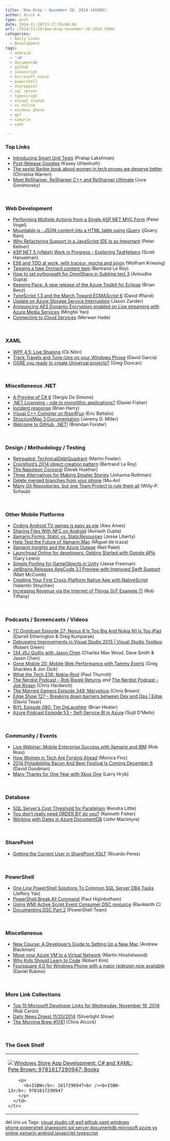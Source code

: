```yaml
---
title: 'Dew Drop – November 20, 2014 (#1900)'
author: Alvin A.
type: post
date: 2014-11-20T13:17:55+00:00
url: /2014/11/20/dew-drop-november-20-2014-1900/
categories:
  - Daily Links
  - Development
tags:
  - android
  - 'c#'
  - documentdb
  - github
  - javascript
  - microsoft azure
  - powershell
  - sharepoint
  - sql server
  - typescript
  - visual studio
  - vs online
  - windows phone
  - wpf
  - xamarin
  - xaml

---
```

### <a name="top"></a>Top Links

  * <a href="http://blogs.msdn.com/b/visualstudioalm/archive/2014/11/19/introducing-smart-unit-tests.aspx" target="_blank">Introducing Smart Unit Tests</a> (Pratap Lakshman)
  * <a href="http://blogs.msdn.com/b/vbteam/archive/2014/11/19/post-release-goodies.aspx" target="_blank">Post-Release Goodies</a> (Kasey Uhlenhuth)
  * <a href="http://feeds.mashable.com/~r/Mashable/~3/PpiJ-M-WbEA/" target="_blank">The sexist Barbie book about women in tech proves we deserve better</a> (Christina Warren)
  * <a href="http://blog.jetbrains.com/dotnet/2014/11/19/meet-resharper-resharper-c-and-resharper-ultimate/" target="_blank">Meet ReSharper, ReSharper C++ and ReSharper Ultimate</a> (Jura Gorohovsky)

&nbsp;

### <a name="web"></a>Web Development

  * <a href="http://visualstudiomagazine.com/articles/2014/11/01/performing-multiple-actions.aspx" target="_blank">Performing Multiple Actions from a Single ASP.NET MVC Form</a> (Peter Vogel)
  * <a href="http://feedproxy.google.com/~r/Jqueryrain/~3/WMvVr01dsQo/" target="_blank">Mountable.js : JSON content into a HTML table using jQuery</a> (jQuery Rain)
  * <a href="http://peterkellner.net/2014/11/19/refactoring-support-javascript-ide-important/" target="_blank">Why Refactoring Support in a JavaScript IDE Is so Important</a> (Peter Kellner)
  * <a href="http://feeds.hanselman.com/~/79078621/0/scotthanselman~ASPNET-vNext-Work-in-Progress-Exploring-TagHelpers.aspx" target="_blank">ASP.NET 5 (vNext) Work in Progress &#8211; Exploring TagHelpers</a> (Scott Hanselman)
  * <a href="http://www.uxebu.com/blog/2014/11/es6-tdd-work-traceur-mocha-sinon/?utm_source=rss&utm_medium=rss&utm_campaign=es6-tdd-work-traceur-mocha-sinon" target="_blank">ES6 and TDD at work, with traceur, mocha and sinon</a> (Wolfram Kriesing)
  * <a href="http://weblogs.asp.net:80/bleroy/tagging-a-fake-orchard-content-item" target="_blank">Tagging a fake Orchard content item</a> (Bertrand Le Roy)
  * <a href="http://feedproxy.google.com/~r/geekswithblogs/~3/qbH7MtdXfds/how-to-set-pythonpath-for-omnisharp-in-sublime-text-3.aspx" target="_blank">How to set pythonpath for OmniSharp in Sublime text 3</a> (Anirudha Gupta)
  * <a href="http://msopentech.com/blog/2014/11/19/keeping-pace-new-release-azure-toolkit-eclipse/" target="_blank">Keeping Pace: A new release of the Azure Toolkit for Eclipse</a> (Brian Benz)
  * <a href="http://www.infoq.com/news/2014/11/typescript-ecmascript-6?utm_campaign=infoq_content&utm_source=infoq&utm_medium=feed&utm_term=global" target="_blank">TypeScript 1.3 and the March Toward ECMAScript 6</a> (David Iffland)
  * <a href="http://azure.microsoft.com/blog/2014/11/19/update-on-azure-storage-service-interruption/" target="_blank">Update on Azure Storage Service Interruption</a> (Jason Zander)
  * <a href="http://azure.microsoft.com/blog/2014/11/19/announcing-aes-dynamic-encryption-enabled-on-live-streaming-with-azure-media-services/" target="_blank">Announcing AES Dynamic Encryption enabled on Live streaming with Azure Media Services</a> (Mingfei Yan)
  * <a href="http://blogs.msdn.com/b/visualstudio/archive/2014/11/19/connecting-to-cloud-services.aspx" target="_blank">Connecting to Cloud Services</a> (Merwan Hade)

&nbsp;

### <a name="silverlight"></a>XAML

  * <a href="http://www.c-sharpcorner.com/UploadFile/013102/wpf-4-5-live-shaping/" target="_blank">WPF 4.5: Live Shaping</a> (Ck Nitin)
  * <a href="http://www.syncfusion.com/blogs/post/Track-Travels-and-Tune-Ups-on-your-Windows-Phone7c-Guest-blog-by-David-Garcia.aspx" target="_blank">Track Travels and Tune-Ups on your Windows Phone</a> (David Garcia)
  * <a href="http://channel9.msdn.com/coding4fun/blog/ORGE-you-ready-to-create-Universal-projects" target="_blank">OGRE you ready to create Universal projects?</a> (Greg Duncan)

&nbsp;

### <a name="dotnet"></a>Miscellaneous .NET

  * <a href="http://www.infoq.com/news/2014/11/csharp6-preview?utm_campaign=infoq_content&utm_source=infoq&utm_medium=feed&utm_term=global" target="_blank">A Preview of C# 6</a> (Sergio De Simone)
  * <a href="http://lennybacon.com/post/2014/11/19/net-licensing---ode-to-monolithic-applications" target="_blank">.NET Licensing &#8211; ode to monolithic applications?</a> (Daniel Fisher)
  * <a href="http://blogs.msdn.com/b/bharry/archive/2014/11/19/incident-response.aspx" target="_blank">Incident response</a> (Brian Harry)
  * <a href="http://blogs.msdn.com/b/vcblog/archive/2014/11/19/visual-c_2B002B00_-compiler-on-rise4fun.aspx" target="_blank">Visual C++ Compiler on Rise4Fun</a> (Eric Battalio)
  * <a href="http://jeremydmiller.com/2014/11/19/structuremap-3-documentation/" target="_blank">StructureMap 3 Documentation</a> (Jeremy D. Miller)
  * <a href="https://github.com/blog/1928-welcome-to-github-net" target="_blank">Welcome to GitHub, .NET!</a> (Brendan Forster)

&nbsp;

### <a name="design"></a>Design / Methodology / Testing

  * <a href="http://martinfowler.com/bliki/TechnicalDebtQuadrant.html" target="_blank">Retreaded: TechnicalDebtQuadrant</a> (Martin Fowler)
  * <a href="http://weblogs.asp.net:80/bleroy/crockford%E2%80%99s-2014-object-creation-pattern" target="_blank">Crockford’s 2014 object creation pattern</a> (Bertrand Le Roy)
  * <a href="http://feedproxy.google.com/~r/LeadingAgile/~3/UGcMCXLh4e4/" target="_blank">The Napoleon Corporal</a> (Derek Huether)
  * <a href="http://feedproxy.google.com/~r/ManagingProductDevelopment/~3/QLbhkr74KXU/three-alternatives-for-making-smaller-stories.html" target="_blank">Three Alternatives for Making Smaller Stories</a> (Johanna Rothman)
  * <a href="https://github.com/blog/1927-delete-merged-branches-from-your-phone" target="_blank">Delete merged branches from your phone</a> (Mu-An)
  * <a href="http://blogs.msdn.com/b/willy-peter_schaub/archive/2014/11/19/many-git-repositories-but-one-team-project-to-rule-them-all.aspx" target="_blank">Many Git Repositories, but one Team Project to rule them all</a> (Willy-P. Schaub)

&nbsp;

### <a name="mobile"></a>Other Mobile Platforms

  * <a href="http://feedproxy.google.com/~r/blogspot/hsDu/~3/-w_ylOWBgsk/coding-android-tv-games-is-easy-as-pie.html" target="_blank">Coding Android TV games is easy as pie</a> (Alex Ames)
  * <a href="http://code.tutsplus.com/tutorials/sharing-files-with-nfc-on-android--cms-22501" target="_blank">Sharing Files With NFC on Android</a> (Avinash Gupta)
  * <a href="http://blog.falafel.com/xamarin-forms-static-vs-staticresources/" target="_blank">Xamarin.Forms: Static vs. StaticResources</a> (Jesse Liberty)
  * <a href="http://blog.xamarin.com/help-test-the-future-of-xamarin.mac/" target="_blank">Help Test the Future of Xamarin.Mac</a> (Miguel de Icaza)
  * <a href="http://blog.xamarin.com/xamarin-insights-and-the-azure-outage/" target="_blank">Xamarin Insights and the Azure Outage</a> (Neil Patel)
  * <a href="http://feedproxy.google.com/~r/GDBcode/~3/727IWcYNcpg/launchpad-online-for-developers-getting.html" target="_blank">Launchpad Online for developers: Getting Started with Google APIs</a> (Gary Lewis)
  * <a href="http://feedproxy.google.com/~r/JesseFreeman/~3/ChPZAfBLCaE/" target="_blank">Simple Pooling for GameObjects in Unity</a> (Jesse Freeman)
  * <a href="http://www.infoq.com/news/2014/11/appcode-swift-support?utm_campaign=infoq_content&utm_source=infoq&utm_medium=feed&utm_term=global" target="_blank">JetBrains Releases AppCode 3.1 Preview with Improved Swift Support</a> (Matt McComb)
  * <a href="http://blogs.telerik.com/blogs/14-11-19/creating-your-first-cross-platform-native-app-with-nativescript" target="_blank">Creating Your First Cross-Platform Native App with NativeScript</a> (Valentin Stoychev)
  * <a href="http://robtiffany.com/increasing-revenue-via-internet-things-iot-example-7/" target="_blank">Increasing Revenue via the Internet of Things (IoT Example 7)</a> (Rob Tiffany)

&nbsp;

### <a name="podcasts"></a>Podcasts / Screencasts / Videos

  * <a href="http://feedproxy.google.com/~r/Techcrunch/~3/xksWbfmTIko/" target="_blank">TC Droidcast Episode 27: Nexus 6 Is Too Big And Nokia N1 Is Too iPad</a> (Darrell Etherington & Greg Kumparak)
  * <a href="http://channel9.msdn.com/Shows/Visual-Studio-Toolbox/Debugging-Improvements-in-Visual-Studio-2015" target="_blank">Debugging Improvements in Visual Studio 2015 | Visual Studio Toolbox</a> (Robert Green)
  * <a href="http://devchat.tv/js-jabber/134-jsj-quilljs-with-jason-chen" target="_blank">134 JSJ Quilljs with Jason Chen</a> (Charles Max Wood, Dave Smith & Jason Chen)
  * <a href="http://gonemobile.io/blog/e0020-Mobile-Web-Performance-with-Tammy-Everts/" target="_blank">Gone Mobile 20: Mobile Web Performance with Tammy Everts</a> (Greg Shackles & Jon Dick)
  * <a href="http://winsupersite.com/podcasts/what-tech-236-nokia-roid" target="_blank">What the Tech 236: Nokia-Roid</a> (Paul Thurrott)
  * <a href="http://nerdist.libsyn.com/rob-riggle-returns" target="_blank">The Nerdist Podcast &#8211; Rob Riggle Returns</a> _and_ <a href="http://nerdist.libsyn.com/joe-rogan" target="_blank">The Nerdist Podcast &#8211; Joe Rogan</a> (Chris Hardwick)
  * <a href="http://www.themarriedgamers.net/the-married-gamers-episode-349-marvelous/" target="_blank">The Married Gamers Episode 349: Marvelous</a> (Chris Brown)
  * <a href="http://channel9.msdn.com/Shows/Edge/Edge-Show-127-Breaking-down-barriers-between-Dev-and-Ops" target="_blank">Edge Show 127 &#8211; Breaking down barriers between Dev and Ops | Edge</a> (David Tesar)
  * <a href="http://riyl.podbean.com/e/episode-080-tim-delaughter/" target="_blank">RiYL Episode 080: Tim DeLaughter</a> (Brian Heater)
  * <a href="http://azpodcast.azurewebsites.net/post/Episode-53-Self-Service-BI-in-Azure" target="_blank">Azure Podcast Episode 53 &#8211; Self-Service BI in Azure</a> (Sujit D&#8217;Mello)

&nbsp;

### <a name="events"></a>Community / Events

  * <a href="http://blog.xamarin.com/live-webinar-mobile-enterprise-success-with-xamarin-and-ibm/" target="_blank">Live Webinar: Mobile Enterprise Success with Xamarin and IBM</a> (Rob Ross)
  * <a href="http://www.thoughtworks.com/insights/blog/how-women-tech-are-forging-ahead" target="_blank">How Women in Tech Are Forging Ahead</a> (Monica Finc)
  * <a href="http://www.geekadelphia.com/2014/11/19/2014-philadelphia-bacon-and-beer-festival-is-coming-december-6/" target="_blank">2014 Philadelphia Bacon And Beer Festival Is Coming December 6</a> (David Goodman)
  * <a href="http://feedproxy.google.com/~r/MajorNelson/~3/DVZftobTDCo/" target="_blank">Many Thanks for One Year with Xbox One</a> (Larry Hryb)

&nbsp;

### <a name="sql"></a>Database

  * <a href="http://feedproxy.google.com/~r/BrentOzar-SqlServerDba/~3/bnVZ_jkg4d4/" target="_blank">SQL Server’s Cost Threshold for Parallelism</a> (Kendra Little)
  * <a href="http://www.sqlservercentral.com/blogs/sqlstudies/2014/11/19/you-dont-really-need-order-by-do-you/" target="_blank">You don’t really need ORDER BY do you?</a> (Kenneth Fisher)
  * <a href="http://azure.microsoft.com/blog/2014/11/19/working-with-dates-in-azure-documentdb-4/" target="_blank">Working with Dates in Azure DocumentDB</a> (John Macintyre)

&nbsp;

### <a name="sp"></a>SharePoint

  * <a href="http://weblogs.asp.net:80/ricardoperes/getting-the-current-user-in-sharepoint-xslt" target="_blank">Getting the Current User in SharePoint XSLT</a> (Ricardo Peres)

&nbsp;

### <a name="ps"></a>PowerShell

  * <a href="http://www.mssqltips.com/tip.asp?tip=3407" target="_blank">One Line PowerShell Solutions To Common SQL Server DBA Tasks</a> (Jeffery Yao)
  * <a href="http://blogs.msdn.com/b/powershell/archive/2014/11/19/powershell-break-all-command.aspx" target="_blank">PowerShell Break All Command</a> (Paul Higinbotham)
  * <a href="http://www.powershellmagazine.com/2014/11/19/using-wmi-active-script-event-consumer-dsc-resource/" target="_blank">Using WMI Active Script Event Consumer DSC resource</a> (Ravikanth C)
  * <a href="http://blogs.msdn.com/b/powershell/archive/2014/11/19/documenting-dsc-part-2.aspx" target="_blank">Documenting DSC Part 2</a> (PowerShell Team)

&nbsp;

### <a name="misc"></a>Miscellaneous

  * <a href="http://code.tutsplus.com/articles/new-course-a-developers-guide-to-setting-up-a-new-mac--cms-22685" target="_blank">New Course: A Developer&#8217;s Guide to Setting Up a New Mac</a> (Andrew Blackman)
  * <a href="http://nakedalm.com/move-azure-vm-virtual-network/" target="_blank">Move your Azure VM to a Virtual Network</a> (Martin Hinshelwood)
  * <a href="http://www.infragistics.com/community/blogs/robert_kim/archive/2014/11/19/why-kids-should-learn-to-code.aspx" target="_blank">Why Kids Should Learn to Code</a> (Robert Kim)
  * <a href="http://feedproxy.google.com/~r/wmexperts/~3/NojkrXFV_ag/story01.htm" target="_blank">Foursquare 4.0 for Windows Phone with a major redesign now available</a> (Daniel Rubino)

&nbsp;

### <a name="links"></a>More Link Collections

  * <a href="http://blogs.msdn.com/b/robcaron/archive/2014/11/19/top-10-microsoft-developer-links-for-wednesday-november-19-2014.aspx" target="_blank">Top 10 Microsoft Developer Links for Wednesday, November 19, 2014</a> (Rob Caron)
  * <a href="http://feedproxy.google.com/~r/silverlightshow/~3/UyV4qpQRPPI/Daily-News-Digest-11-20-2014.aspx" target="_blank">Daily News Digest 11/20/2014</a> (Silverlight Show)
  * <a href="http://feedproxy.google.com/~r/ReflectivePerspective/~3/Eq64bDpcgqs/" target="_blank">The Morning Brew #1741</a> (Chris Alcock)

&nbsp;

### <a name="shelf"></a>The Geek Shelf

<div id="scid:7dc1bd33-94bd-46fd-a20b-0131235bcd47:9e63b556-38ca-489c-b2ec-468ac476fbd3" class="wlWriterEditableSmartContent" style="float: none; padding-bottom: 0px; padding-top: 0px; padding-left: 0px; margin: 0px; display: inline; padding-right: 0px">
  <table cellspacing="0" cellpadding="2" width="400" border="0" unselectable="on">
    <tr>
      <td valign="top" width="400">
        <p>
          <a title="Windows Store App Development: C# and XAML: Pete Brown: 9781617290947: Books" href="http://www.amazon.com/exec/obidos/ASIN/1617290947/alvinashcraft-20"><img data-recalc-dims="1" decoding="async" src="https://i0.wp.com/images.amazon.com/images/P/1617290947.01.MZZZZZZZ.jpg?w=660" border="0" align="left" style="float:left" />Windows Store App Development: C# and XAML: Pete Brown: 9781617290947: Books</a>
        </p>
        
        <p>
          <b>ISBN</b>: 1617290947<br /><b>ISBN-13</b>: 9781617290947
        </p>
      </td>
    </tr>
  </table>
</div>

<div id="scid:0767317B-992E-4b12-91E0-4F059A8CECA8:a198591b-fbab-4ee2-92bd-c5b9d2755f85" class="wlWriterEditableSmartContent" style="float: none; padding-bottom: 0px; padding-top: 0px; padding-left: 0px; margin: 0px; display: inline; padding-right: 0px">
  del.icio.us Tags: <a href="http://del.icio.us/popular/visual+studio" rel="tag">visual studio</a>,<a href="http://del.icio.us/popular/c%23" rel="tag">c#</a>,<a href="http://del.icio.us/popular/wpf" rel="tag">wpf</a>,<a href="http://del.icio.us/popular/github" rel="tag">github</a>,<a href="http://del.icio.us/popular/xaml" rel="tag">xaml</a>,<a href="http://del.icio.us/popular/windows+phone" rel="tag">windows phone</a>,<a href="http://del.icio.us/popular/powershell" rel="tag">powershell</a>,<a href="http://del.icio.us/popular/sharepoint" rel="tag">sharepoint</a>,<a href="http://del.icio.us/popular/sql+server" rel="tag">sql server</a>,<a href="http://del.icio.us/popular/documentdb" rel="tag">documentdb</a>,<a href="http://del.icio.us/popular/microsoft+azure" rel="tag">microsoft azure</a>,<a href="http://del.icio.us/popular/vs+online" rel="tag">vs online</a>,<a href="http://del.icio.us/popular/xamarin" rel="tag">xamarin</a>,<a href="http://del.icio.us/popular/android" rel="tag">android</a>,<a href="http://del.icio.us/popular/javascript" rel="tag">javascript</a>,<a href="http://del.icio.us/popular/typescript" rel="tag">typescript</a>
</div>